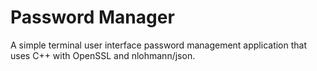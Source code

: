 # Password Manager

A simple terminal user interface password management application that uses C++ with OpenSSL and nlohmann/json.

